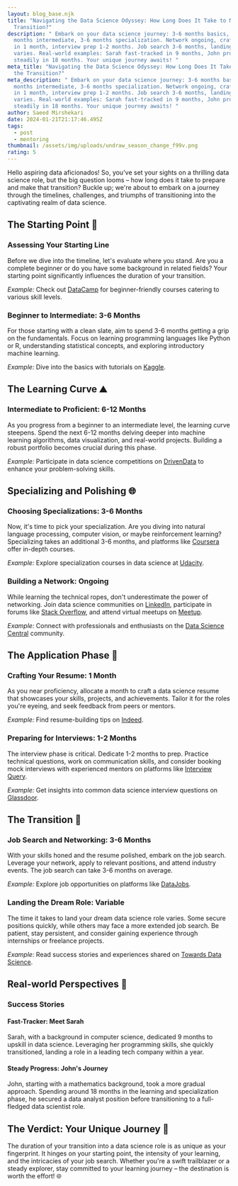 ```yaml
---
layout: blog_base.njk
title: "Navigating the Data Science Odyssey: How Long Does It Take to Make the
  Transition?"
description: " Embark on your data science journey: 3-6 months basics, 6-12
  months intermediate, 3-6 months specialization. Network ongoing, craft resume
  in 1 month, interview prep 1-2 months. Job search 3-6 months, landing role
  varies. Real-world examples: Sarah fast-tracked in 9 months, John progressed
  steadily in 18 months. Your unique journey awaits! "
meta_title: "Navigating the Data Science Odyssey: How Long Does It Take to Make
  the Transition?"
meta_description: " Embark on your data science journey: 3-6 months basics, 6-12
  months intermediate, 3-6 months specialization. Network ongoing, craft resume
  in 1 month, interview prep 1-2 months. Job search 3-6 months, landing role
  varies. Real-world examples: Sarah fast-tracked in 9 months, John progressed
  steadily in 18 months. Your unique journey awaits! "
author: Saeed Mirshekari
date: 2024-01-21T21:17:46.495Z
tags:
  - post
  - mentoring
thumbnail: /assets/img/uploads/undraw_season_change_f99v.png
rating: 5
---
```



Hello aspiring data aficionados! So, you've set your sights on a thrilling data science role, but the big question looms – how long does it take to prepare and make that transition? Buckle up; we're about to embark on a journey through the timelines, challenges, and triumphs of transitioning into the captivating realm of data science.

## The Starting Point 🚀

### Assessing Your Starting Line
Before we dive into the timeline, let's evaluate where you stand. Are you a complete beginner or do you have some background in related fields? Your starting point significantly influences the duration of your transition.

*Example:* Check out [DataCamp](https://www.datacamp.com/) for beginner-friendly courses catering to various skill levels.

### Beginner to Intermediate: 3-6 Months
For those starting with a clean slate, aim to spend 3-6 months getting a grip on the fundamentals. Focus on learning programming languages like Python or R, understanding statistical concepts, and exploring introductory machine learning.

*Example:* Dive into the basics with tutorials on [Kaggle](https://www.kaggle.com/).

## The Learning Curve ⛰️

### Intermediate to Proficient: 6-12 Months
As you progress from a beginner to an intermediate level, the learning curve steepens. Spend the next 6-12 months delving deeper into machine learning algorithms, data visualization, and real-world projects. Building a robust portfolio becomes crucial during this phase.

*Example:* Participate in data science competitions on [DrivenData](https://www.drivendata.org/) to enhance your problem-solving skills.

## Specializing and Polishing 🌐

### Choosing Specializations: 3-6 Months
Now, it's time to pick your specialization. Are you diving into natural language processing, computer vision, or maybe reinforcement learning? Specializing takes an additional 3-6 months, and platforms like [Coursera](https://www.coursera.org/) offer in-depth courses.

*Example:* Explore specialization courses in data science at [Udacity](https://www.udacity.com/).

### Building a Network: Ongoing
While learning the technical ropes, don't underestimate the power of networking. Join data science communities on [LinkedIn](https://www.linkedin.com/), participate in forums like [Stack Overflow](https://stackoverflow.com/), and attend virtual meetups on [Meetup](https://www.meetup.com/).

*Example:* Connect with professionals and enthusiasts on the [Data Science Central](https://www.datasciencecentral.com/) community.

## The Application Phase 📑

### Crafting Your Resume: 1 Month
As you near proficiency, allocate a month to craft a data science resume that showcases your skills, projects, and achievements. Tailor it for the roles you're eyeing, and seek feedback from peers or mentors.

*Example:* Find resume-building tips on [Indeed](https://www.indeed.com/).

### Preparing for Interviews: 1-2 Months
The interview phase is critical. Dedicate 1-2 months to prep. Practice technical questions, work on communication skills, and consider booking mock interviews with experienced mentors on platforms like [Interview Query](https://www.interviewquery.com/).

*Example:* Get insights into common data science interview questions on [Glassdoor](https://www.glassdoor.com/).

## The Transition 💼

### Job Search and Networking: 3-6 Months
With your skills honed and the resume polished, embark on the job search. Leverage your network, apply to relevant positions, and attend industry events. The job search can take 3-6 months on average.

*Example:* Explore job opportunities on platforms like [DataJobs](https://www.datajobs.com/).

### Landing the Dream Role: Variable
The time it takes to land your dream data science role varies. Some secure positions quickly, while others may face a more extended job search. Be patient, stay persistent, and consider gaining experience through internships or freelance projects.

*Example:* Read success stories and experiences shared on [Towards Data Science](https://towardsdatascience.com/).

## Real-world Perspectives 🌟

### Success Stories

#### Fast-Tracker: Meet Sarah
Sarah, with a background in computer science, dedicated 9 months to upskill in data science. Leveraging her programming skills, she quickly transitioned, landing a role in a leading tech company within a year.

#### Steady Progress: John's Journey
John, starting with a mathematics background, took a more gradual approach. Spending around 18 months in the learning and specialization phase, he secured a data analyst position before transitioning to a full-fledged data scientist role.

## The Verdict: Your Unique Journey 🚀

The duration of your transition into a data science role is as unique as your fingerprint. It hinges on your starting point, the intensity of your learning, and the intricacies of your job search. Whether you're a swift trailblazer or a steady explorer, stay committed to your learning journey – the destination is worth the effort! 🌐